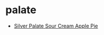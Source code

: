 # palate

 * [Silver Palate Sour Cream Apple Pie](index/s/silver-palate-sour-cream-apple-pie-106665.json)
